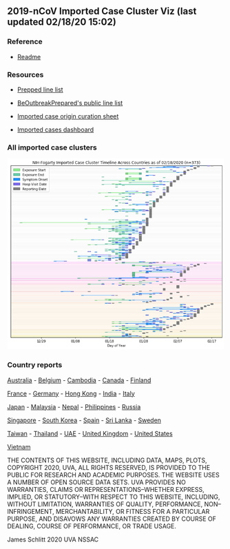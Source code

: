 ## 2019-nCoV Imported Case Cluster Viz (last updated 02/18/20 15:02)


### Reference

* [Readme](https://github.com/SchlittDataSci/SchlittDataSci.github.io/blob/master/README.md)


### Resources

* [Prepped line list](cleaned_line_list.csv)

* [BeOutbreakPrepared's public line list](https://github.com/beoutbreakprepared/nCoV2019)

* [Imported case origin curation sheet](https://docs.google.com/spreadsheets/d/1s2j-RmkO8C69HtrELpNMipkG5ftPJqCPEzGRAxIukFY/edit#gid=0)

* [Imported cases dashboard](https://datastudio.google.com/reporting/f6ad0988-f203-45f8-8d18-5d726c1d2d8b)


### All imported case clusters

![All cases](cluster_analysis/all_imported_cases_NIHFogarty.png)

### Country reports
[Australia](country_reports/Australia_report.md)      -      [Belgium](country_reports/Belgium_report.md)      -      [Cambodia](country_reports/Cambodia_report.md)      -      [Canada](country_reports/Canada_report.md)      -      [Finland](country_reports/Finland_report.md)

[France](country_reports/France_report.md)      -      [Germany](country_reports/Germany_report.md)      -      [Hong Kong](country_reports/Hong_Kong_report.md)      -      [India](country_reports/India_report.md)      -      [Italy](country_reports/Italy_report.md)

[Japan](country_reports/Japan_report.md)      -      [Malaysia](country_reports/Malaysia_report.md)      -      [Nepal](country_reports/Nepal_report.md)      -      [Philippines](country_reports/Philippines_report.md)      -      [Russia](country_reports/Russia_report.md)

[Singapore](country_reports/Singapore_report.md)      -      [South Korea](country_reports/South_Korea_report.md)      -      [Spain](country_reports/Spain_report.md)      -      [Sri Lanka](country_reports/Sri_Lanka_report.md)      -      [Sweden](country_reports/Sweden_report.md)

[Taiwan](country_reports/Taiwan_report.md)      -      [Thailand](country_reports/Thailand_report.md)      -      [UAE](country_reports/UAE_report.md)      -      [United Kingdom](country_reports/United_Kingdom_report.md)      -      [United States](country_reports/United_States_report.md)

[Vietnam](country_reports/Vietnam_report.md)






THE CONTENTS OF THIS WEBSITE, INCLUDING DATA, MAPS, PLOTS, COPYRIGHT 2020, UVA, ALL RIGHTS RESERVED, IS PROVIDED TO THE PUBLIC FOR RESEARCH AND ACADEMIC PURPOSES. THE WEBSITE USES A NUMBER OF OPEN SOURCE DATA SETS. UVA PROVIDES NO WARRANTIES, CLAIMS OR REPRESENTATIONS–WHETHER EXPRESS, IMPLIED, OR STATUTORY–WITH RESPECT TO THIS WEBSITE, INCLUDING, WITHOUT LIMITATION, WARRANTIES OF QUALITY, PERFORMANCE, NON–INFRINGEMENT, MERCHANTABILITY, OR FITNESS FOR A PARTICULAR PURPOSE, AND DISAVOWS ANY WARRANTIES CREATED BY COURSE OF DEALING, COURSE OF PERFORMANCE, OR TRADE USAGE.




James Schlitt 2020 UVA NSSAC